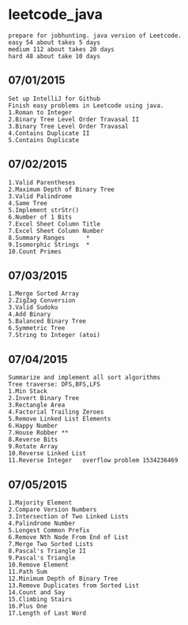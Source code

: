 # leetcode_java
	prepare for jobhunting. java version of Leetcode.
	easy 54 about takes 5 days
	medium 112 about takes 20 days
	hard 48 about take 10 days
07/01/2015
-------------
	Set up IntelliJ for Github
	Finish easy problems in Leetcode using java.
	1.Roman to Integer
	2.Binary Tree Level Order Travasal II
	3.Binary Tree Level Order Travasal
	4.Contains Duplicate II
	5.Contains Duplicate

07/02/2015
-------------
    1.Valid Parentheses
    2.Maximum Depth of Binary Tree
    3.Valid Palindrome
    4.Same Tree
    5.Implement strStr()
    6.Number of 1 Bits
    7.Excel Sheet Column Title
    7.Excel Sheet Column Number
    8.Summary Ranges      *
    9.Isomorphic Strings  *
    10.Count Primes

07/03/2015
-------------

    1.Merge Sorted Array
    2.ZigZag Conversion
    3.Valid Sudoku
    4.Add Binary
    5.Balanced Binary Tree
    6.Symmetric Tree
    7.String to Integer (atoi)

07/04/2015
---------------
    Summarize and implement all sort algorithms
    Tree traverse: DFS,BFS,LFS
    1.Min Stack
    2.Invert Binary Tree
    3.Rectangle Area
    4.Factorial Trailing Zeroes
    5.Remove Linked List Elements
    6.Happy Number
    7.House Robber **
    8.Reverse Bits
    9.Rotate Array
    10.Reverse Linked List
    11.Reverse Integer   overflow problem 1534236469

07/05/2015
------------------
    1.Majority Element
    2.Compare Version Numbers
    3.Intersection of Two Linked Lists
    4.Palindrome Number
    5.Longest Common Prefix
    6.Remove Nth Node From End of List
    7.Merge Two Sorted Lists
    8.Pascal's Triangle II
    9.Pascal's Triangle
    10.Remove Element
    11.Path Sum
    12.Minimum Depth of Binary Tree
    13.Remove Duplicates from Sorted List
    14.Count and Say
    15.Climbing Stairs
    16.Plus One
    17.Length of Last Word